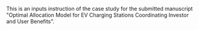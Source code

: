 This is an inputs instruction of the case study for the submitted manuscript "Optimal Allocation Model for EV Charging Stations Coordinating Investor and User Benefits".